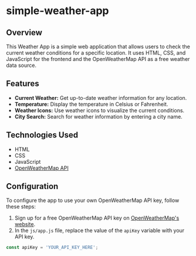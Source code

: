 # simple-weather-app

## Overview
This Weather App is a simple web application that allows users to check the current weather conditions for a specific location. It uses HTML, CSS, and JavaScript for the frontend and the OpenWeatherMap API as a free weather data source.

## Features
- **Current Weather:** Get up-to-date weather information for any location.
- **Temperature:** Display the temperature in Celsius or Fahrenheit.
- **Weather Icons:** Use weather icons to visualize the current conditions.
- **City Search:** Search for weather information by entering a city name.

## Technologies Used
- HTML
- CSS
- JavaScript
- [OpenWeatherMap API](https://openweathermap.org/api)

## Configuration
To configure the app to use your own OpenWeatherMap API key, follow these steps:

1. Sign up for a free OpenWeatherMap API key on [OpenWeatherMap's website](https://openweathermap.org/api).
2. In the `js/app.js` file, replace the value of the `apiKey` variable with your API key.
   
```javascript
const apiKey = 'YOUR_API_KEY_HERE';
